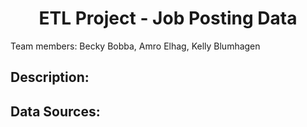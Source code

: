 # <center>ETL Project - Job Posting Data</center>

Team members:
Becky Bobba, Amro Elhag, Kelly Blumhagen

## Description:


## Data Sources:
